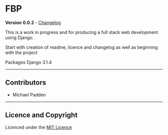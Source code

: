 # FBP

**Version 0.0.2** - [Changelog](CHANGELOG.md)

This is a work in progress and for producing a full stack web development using Django.

Start with creation of readme, licence and changelog as well as beginning with the project

Packages
Django 3.1.4

---

## Contributors

- Michael Padden

---

## Licence and Copyright

Licenced under the [MIT Licence](Licence)
